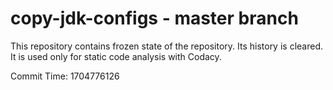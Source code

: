 # copy-jdk-configs - master branch

This repository contains frozen state of the repository.
Its history is cleared. It is used only for static code
analysis with Codacy.

Commit Time: 1704776126